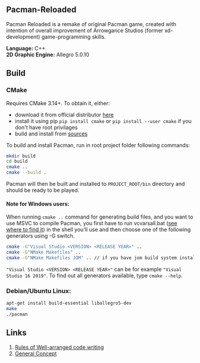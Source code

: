 ## Pacman-Reloaded

Pacman Reloaded is a remake of original Pacman game, created with intention of overall improvement of Arrowgance Studios (former xd-development) game-programming skills.

__Language:__ C++  
__2D Graphic Engine:__ Allegro 5.0.10

## Build

### CMake
Requires CMake 3.14+. 
To obtain it, either:
- download it from official distributor [here](https://cmake.org/download/)
- install it using pip `pip install cmake` or `pip install --user cmake` if you don't have root privilages
- build and install from [sources](https://github.com/Kitware/CMake)

To build and install Pacman, run in root project folder following commands:
```bash
mkdir build
cd build
cmake ..
cmake --build .
```
Pacman will then be built and installed to `PROJECT_ROOT/bin` directory and should be ready to be played.

#### Note for Windows users:
When running `cmake ..` command for generating build files, and you want to use MSVC to compile Pacman, 
you first have to run vcvarsall.bat ([see where to find it](https://social.msdn.microsoft.com/Forums/en-US/1071be0e-2a46-4c30-9546-ea9d7c4755fa/where-is-vcvarsallbat-file?forum=visualstudiogeneral)) in the shell you'll use and then choose one of the following generators using -G switch.
```bash
cmake -G"Visual Studio <VERSION> <RELEASE YEAR>" ..
cmake -G"NMake Makefiles" ..
cmake -G"NMake Makefiles JOM" .. // if you have jom build system installed
```
`"Visual Studio <VERSION> <RELEASE YEAR>"` can be for example `"Visual Studio 16 2019"`. To find out all generators available, type `cmake --help`.

### Debian/Ubuntu Linux:

```bash
apt-get install build-essential liballegro5-dev
make
./pacman
```

## Links
1. [Rules of Well-arranged code writing](RULES%20OF%20WELL-ARRANGED%20CODE%20WRITING.md)
2. [General Concept](GENERAL_CONCEPT.md)
